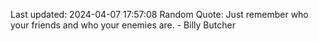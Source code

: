 Last updated: 2024-04-07 17:57:08
Random Quote: Just remember who your friends and who your enemies are. - Billy Butcher
